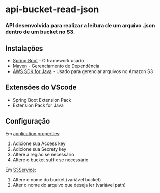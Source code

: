 # api-bucket-read-json
### API desenvolvida para realizar a leitura de um arquivo .json dentro de um bucket no S3.

## Instalações 
* [Spring Boot](https://spring.io/projects/spring-boot) - O framework usado
* [Maven](https://maven.apache.org/) - Gerenciamento de Dependência
* [AWS SDK for Java](https://aws.amazon.com/pt/sdk-for-java/) - Usado para gerenciar arquivos no Amazon S3

## Extensões do VScode 
* Spring Boot Extension Pack
* Extension Pack for Java

## Configuração 
Em [application.properties](application.properties): 
1. Adicione sua Access key
2. Adicione sua Secrety key
3. Altere a região se necessário
4. Altere o bucket suffix se necessário

Em [S3Service](S3Service.java):
1. Altere o nome do bucket (variável bucket)
2. Alter o nome do arquivo que deseja ler (variável path)
